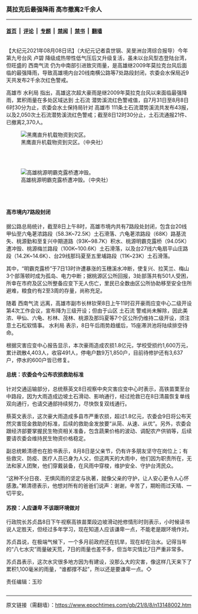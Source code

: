 ### 莫拉克后最强降雨 高市撤离2千余人

---

#### [首页](../../../..?n13148002) &nbsp;|&nbsp; [评论](../../../../../epoch-comment?n13148002) &nbsp;|&nbsp; [专题](../../../../../epoch-special?n13148002) &nbsp;|&nbsp; [禁闻](../../../../../epoch-news?n13148002) &nbsp;|&nbsp; [禁书](../../../../../books?n13148002) &nbsp;|&nbsp; [翻墙](https://github.com/gfw-breaker/nogfw/blob/master/README.md?n13148002)


<div class="column" id="artbody" itemprop="articleBody">
 <!-- article content begin -->
 <p>
  【大纪元2021年08月08日讯】（大纪元记者袁世钢、吴旻洲台湾综合报导）今年第九号台风
  <ok href="https://www.epochtimes.com/gb/tag/%E5%8D%A2%E7%A2%A7.html">
   卢碧
  </ok>
  降级成热带性低气压后又升级复活，虽未以台风型态登陆台湾，但旺盛的
  <ok href="https://www.epochtimes.com/gb/tag/%E8%A5%BF%E5%8D%97%E6%B0%94%E6%B5%81.html">
   西南气流
  </ok>
  仍为中南部引进致灾雨量，是高雄继2009年莫拉克台风后面临的最强降雨，导致高雄境内台20线南横公路等7处路段封闭，农委会水保局近9天共发布2千余次红色警戒。
 </p>
 <p>
  <ok href="https://www.epochtimes.com/gb/tag/%E9%AB%98%E9%9B%84%E5%B8%82.html">
   高雄市
  </ok>
  <ok href="https://www.epochtimes.com/gb/tag/%E6%B0%B4%E5%88%A9%E5%B1%80.html">
   水利局
  </ok>
  指出，高雄这次超大豪雨是继2009年莫拉克台风以来面临最强降雨，累积雨量在多处区域达到
  <ok href="https://www.epochtimes.com/gb/tag/%E5%9C%9F%E7%9F%B3%E6%B5%81.html">
   土石流
  </ok>
  潜势溪流红色警戒值，自7月31日至8月8日6时30分为止，农委会水土保持局针对
  <ok href="https://www.epochtimes.com/gb/tag/%E9%AB%98%E9%9B%84%E5%B8%82.html">
   高雄市
  </ok>
  111条土石流潜势溪流共发布43报，以及2,050次土石流潜势溪流红色警戒；截至8日12时30分止，土石流通报21件、已撤离2,370人。
 </p>
 <figure aria-describedby="caption-13148006" class="wp-caption aligncenter" id="13148006" style="width: 500px">
  <ok href=" https://i.epochtimes.com/assets/uploads/2021/08/id13148006-510692-450x253.jpg" rel="noreferrer noopener" target="_blank">
   <img alt="黑鹰直升机载物资到灾区。" src="https://i.epochtimes.com/assets/uploads/2021/08/id13148006-510692-450x253.jpg"/>
  </ok>
  <br/><figcaption class="wp-caption-text" id="caption-13148006">
   黑鹰直升机载物资到灾区。（中央社）
  </figcaption><br/>
 </figure><br/>
 <figure aria-describedby="caption-13148005" class="wp-caption aligncenter" id="13148005" style="width: 500px">
  <ok href=" https://i.epochtimes.com/assets/uploads/2021/08/id13148005-510670-450x253.jpg" rel="noreferrer noopener" target="_blank">
   <img alt="高雄桃源明霸克露桥遭冲毁。" src="https://i.epochtimes.com/assets/uploads/2021/08/id13148005-510670-450x253.jpg"/>
  </ok>
  <br/><figcaption class="wp-caption-text" id="caption-13148005">
   高雄桃源明霸克露桥遭冲毁。（中央社）
  </figcaption><br/>
 </figure><br/>
 <h4>
  高市境内7路段封闭
 </h4>
 <p>
  据公路总局统计，截至8日上午8时，高雄市境内共有7路段处封闭，包含台20线甲仙至六龟荖浓路段（58.3K~72.5K）土石滑落、六龟荖浓路段（68K）路基流失、桃源勤和至复兴中期道路（93K~98.7K）积水、桃源明霸克露桥（94.05K）遭冲毁、桃源梅兰路段（100K~100.6K）土石滑落，以及台27线六龟扇平山庄路段（14.2K~14.6K）、台29线那玛夏至五里埔路段（11K~23K）土石滑落。
 </p>
 <p>
  其中，“明霸克露桥”于7日13时许遭暴涨的玉穗溪水冲断，使复兴、拉芙兰、梅山3个部落顿时成为孤岛、电力中断；据桃源区公所回报，3处部落共有501人受困，所幸在市府及区公所整备应变下无人伤亡，里民已全数由区公所协助移至安全住所避难，粮食约有2至3周的存量，尚称充足。
 </p>
 <p>
  随着
  <ok href="https://www.epochtimes.com/gb/tag/%E8%A5%BF%E5%8D%97%E6%B0%94%E6%B5%81.html">
   西南气流
  </ok>
  远离，高雄市副市长林钦荣8日上午11时召开豪雨应变中心二级开设第4次工作会议，宣布降为三级开设；但由于山区
  <ok href="https://www.epochtimes.com/gb/tag/%E5%9C%9F%E7%9F%B3%E6%B5%81.html">
   土石流
  </ok>
  警戒尚未解除，因此美浓、甲仙、六龟、杉林、茂林、桃源及那玛夏等7个区公所仍维持二级开设，须注意土石松软情事。
  <ok href="https://www.epochtimes.com/gb/tag/%E6%B0%B4%E5%88%A9%E5%B1%80.html">
   水利局
  </ok>
  表示，8日午后雨势趋缓后，15座滞洪池将陆续排空待命。
 </p>
 <p>
  根据灾害应变中心报告显示，本次豪雨造成农损1.8亿元，学校受损约1,600万元，累计疏散4,403人，收容491人，停电户数9万1,850户，目前待修护还有3,637户，停水的600户皆已修复。
 </p>
 <h4>
  总统：农委会今公布农损救助标准
 </h4>
 <p>
  针对交通运输部分，总统蔡英文8日视察中央灾害应变中心时表示，高铁苗栗至台中路段，因为大雨造成边坡土石滑动、影响通行，经过抢救已在8日清晨恢复单线双向通行，也请交通部持续努力，尽快恢复双线通行。
 </p>
 <p>
  蔡英文表示，这次豪大雨造成多县市严重农损，超过1.8亿元，农委会9日将公布天然灾害现金救助的标准，后续的救助金发放要“从简、从速、从优”。另外，农委会跟经济部要掌握民生物资相关准备，包含蔬果价格的波动、调配农产供销等，后续要请农委会维持民生物资价格稳定。
 </p>
 <p>
  副总统赖清德也在脸书表示，8月8日是父亲节，仍有许多朋友坚守在岗位上；有些救灾、防疫、医疗人员已身为人父，但这两天的大雨中，他们因为职责所在，无法和家人团聚，他们穿戴装备，在风雨中穿梭，维护安全、守护台湾民众。
 </p>
 <p>
  “这种不分日夜、无惧风雨的坚定与执著，就像父亲的守护，让人安心更令人心怀感激。”赖清德表示，他想对所有的爸爸们说声：谢谢，辛苦了，期盼雨过天晴、一切平安。
 </p>
 <h4>
  苏揆：人应谦卑 不该跟环境做对
 </h4>
 <p>
  行政院长苏贞昌8日下午视察高铁苗栗段边坡滑动抢修情形时则表示，小时候读书说人定胜天，但经过多年学习，现在知道人应该谦卑一点，不能老是跟环境作对。
 </p>
 <p>
  苏贞昌说，在极端气候下，一个多月前政府还在抗旱，现在却在治水。记得当年的“八七水灾”雨量破天荒，7日的雨量也差不多，但当年灾情比7日严重非常多。
 </p>
 <p>
  苏贞昌表示，这次水灾很多地方因为有建设，没那么大的灾害，像这样几天来下了累积1,100毫米的雨量，“谁都撑不起”，所以还是要谦卑一点。◇
 </p>
 <p>
  责任编辑：玉珍
 </p>
 <!-- article content end -->
</div>


---

原文链接（需翻墙）：https://www.epochtimes.com/gb/21/8/8/n13148002.htm